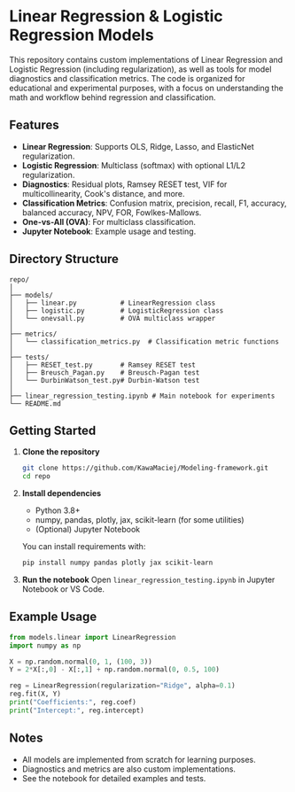 # Linear Regression & Logistic Regression Models

This repository contains custom implementations of Linear Regression and Logistic Regression (including regularization), as well as tools for model diagnostics and classification metrics. The code is organized for educational and experimental purposes, with a focus on understanding the math and workflow behind regression and classification.

## Features

- **Linear Regression**: Supports OLS, Ridge, Lasso, and ElasticNet regularization.
- **Logistic Regression**: Multiclass (softmax) with optional L1/L2 regularization.
- **Diagnostics**: Residual plots, Ramsey RESET test, VIF for multicollinearity, Cook's distance, and more.
- **Classification Metrics**: Confusion matrix, precision, recall, F1, accuracy, balanced accuracy, NPV, FOR, Fowlkes-Mallows.
- **One-vs-All (OVA)**: For multiclass classification.
- **Jupyter Notebook**: Example usage and testing.

## Directory Structure

```
repo/
│
├── models/
│   ├── linear.py           # LinearRegression class
│   ├── logistic.py         # LogisticRegression class
│   └── onevsall.py         # OVA multiclass wrapper
│
├── metrics/
│   └── classification_metrics.py  # Classification metric functions
│
├── tests/
│   ├── RESET_test.py       # Ramsey RESET test
│   ├── Breusch_Pagan.py    # Breusch-Pagan test
│   └── DurbinWatson_test.py# Durbin-Watson test
│
├── linear_regression_testing.ipynb # Main notebook for experiments
└── README.md
```

## Getting Started

1. **Clone the repository**
    ```bash
    git clone https://github.com/KawaMaciej/Modeling-framework.git
    cd repo
    ```

2. **Install dependencies**
    - Python 3.8+
    - numpy, pandas, plotly, jax, scikit-learn (for some utilities)
    - (Optional) Jupyter Notebook

    You can install requirements with:
    ```bash
    pip install numpy pandas plotly jax scikit-learn
    ```

3. **Run the notebook**
    Open `linear_regression_testing.ipynb` in Jupyter Notebook or VS Code.

## Example Usage

```python
from models.linear import LinearRegression
import numpy as np

X = np.random.normal(0, 1, (100, 3))
Y = 2*X[:,0] - X[:,1] + np.random.normal(0, 0.5, 100)

reg = LinearRegression(regularization="Ridge", alpha=0.1)
reg.fit(X, Y)
print("Coefficients:", reg.coef)
print("Intercept:", reg.intercept)
```

## Notes

- All models are implemented from scratch for learning purposes.
- Diagnostics and metrics are also custom implementations.
- See the notebook for detailed examples and tests.

